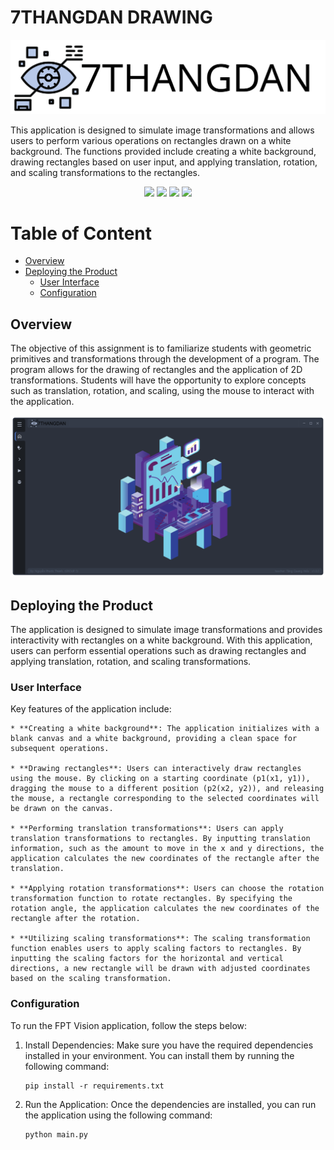 # 7THANGDAN DRAWING

<div>
  <p align="center">
    <img src="images/logo.svg" width="800"> 
  </p>
</div>

This application is designed to simulate image transformations and allows users to perform various operations on rectangles drawn on a white background. The functions provided include creating a white background, drawing rectangles based on user input, and applying translation, rotation, and scaling transformations to the rectangles.

<p align="center">
  <img src="https://img.shields.io/badge/OS-Windows-red?style=flat&logo=" />
  <img src="https://img.shields.io/badge/Python-v3.9.13-blue?style=flat&logo=python" />
  <img src="https://img.shields.io/badge/QT-6.3.2-green?style=flat&logo=qt" />
  <a href="https://github.com/Zeres-Engel"><img src="https://img.shields.io/github/followers/Zeres-Engel.svg?style=social&label=Follow" /></a>
</p>

# Table of Content
- [Overview](#overview)
- [Deploying the Product](#deploying-the-product)
    - [User Interface](#user-interface)
    - [Configuration](#configuration)

## Overview

The objective of this assignment is to familiarize students with geometric primitives and transformations through the development of a program. The program allows for the drawing of rectangles and the application of 2D transformations. Students will have the opportunity to explore concepts such as translation, rotation, and scaling, using the mouse to interact with the application.

  <img src="images/overview.png" width="600">

## Deploying the Product

The application is designed to simulate image transformations and provides interactivity with rectangles on a white background. With this application, users can perform essential operations such as drawing rectangles and applying translation, rotation, and scaling transformations.

  ### User Interface

  Key features of the application include:

    * **Creating a white background**: The application initializes with a blank canvas and a white background, providing a clean space for subsequent operations.

    * **Drawing rectangles**: Users can interactively draw rectangles using the mouse. By clicking on a starting coordinate (p1(x1, y1)), dragging the mouse to a different position (p2(x2, y2)), and releasing the mouse, a rectangle corresponding to the selected coordinates will be drawn on the canvas.

    * **Performing translation transformations**: Users can apply translation transformations to rectangles. By inputting translation information, such as the amount to move in the x and y directions, the application calculates the new coordinates of the rectangle after the translation.

    * **Applying rotation transformations**: Users can choose the rotation transformation function to rotate rectangles. By specifying the rotation angle, the application calculates the new coordinates of the rectangle after the rotation.

    * **Utilizing scaling transformations**: The scaling transformation function enables users to apply scaling factors to rectangles. By inputting the scaling factors for the horizontal and vertical directions, a new rectangle will be drawn with adjusted coordinates based on the scaling transformation.

  ### Configuration

  To run the FPT Vision application, follow the steps below:

  1. Install Dependencies:
    Make sure you have the required dependencies installed in your environment. You can install them by running the following command:
      ```shell
      pip install -r requirements.txt
      ```

  2. Run the Application:
    Once the dependencies are installed, you can run the application using the following command:
      ```shell
      python main.py
      ```
